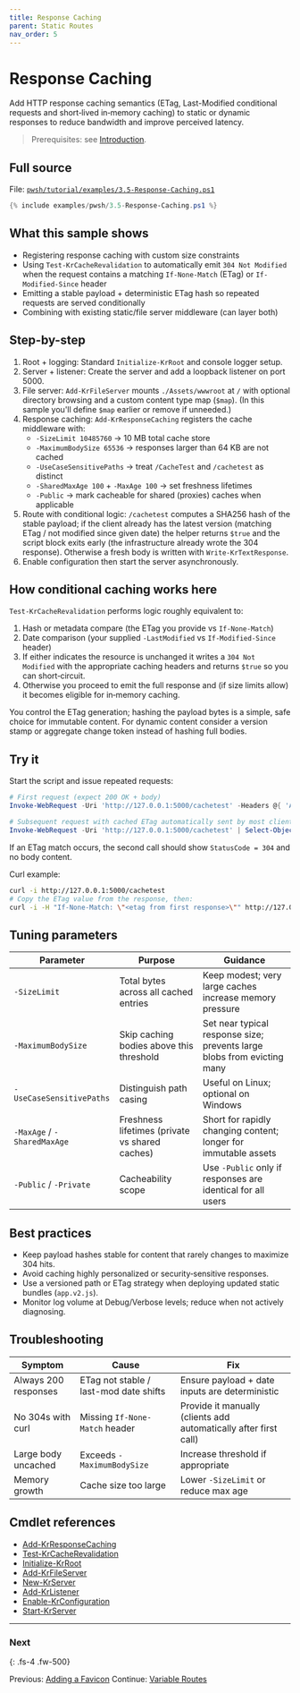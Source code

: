 ```yaml
---
title: Response Caching
parent: Static Routes
nav_order: 5
---
```


# Response Caching

Add HTTP response caching semantics (ETag, Last-Modified conditional requests and short‑lived in‑memory
caching) to static or dynamic responses to reduce bandwidth and improve perceived latency.

> Prerequisites: see [Introduction][Introduction].

## Full source

File: [`pwsh/tutorial/examples/3.5-Response-Caching.ps1`][3.5-Response-Caching.ps1]

```powershell
{% include examples/pwsh/3.5-Response-Caching.ps1 %}
```

## What this sample shows

-   Registering response caching with custom size constraints
-   Using `Test-KrCacheRevalidation` to automatically emit `304 Not Modified` when the request contains a
    matching `If-None-Match` (ETag) or `If-Modified-Since` header
-   Emitting a stable payload + deterministic ETag hash so repeated requests are served conditionally
-   Combining with existing static/file server middleware (can layer both)

## Step-by-step

1. Root + logging: Standard `Initialize-KrRoot` and console logger setup.
2. Server + listener: Create the server and add a loopback listener on port 5000.
3. File server: `Add-KrFileServer` mounts `./Assets/wwwroot` at `/` with optional directory browsing and a
   custom content type map (`$map`). (In this sample you'll define `$map` earlier or remove if unneeded.)
4. Response caching: `Add-KrResponseCaching` registers the cache middleware with:
    - `-SizeLimit 10485760` → 10 MB total cache store
    - `-MaximumBodySize 65536` → responses larger than 64 KB are not cached
    - `-UseCaseSensitivePaths` → treat `/CacheTest` and `/cachetest` as distinct
    - `-SharedMaxAge 100` + `-MaxAge 100` → set freshness lifetimes
    - `-Public` → mark cacheable for shared (proxies) caches when applicable
5. Route with conditional logic: `/cachetest` computes a SHA256 hash of the stable payload; if the client
   already has the latest version (matching ETag / not modified since given date) the helper returns `$true`
   and the script block exits early (the infrastructure already wrote the 304 response). Otherwise a fresh
   body is written with `Write-KrTextResponse`.
6. Enable configuration then start the server asynchronously.

## How conditional caching works here

`Test-KrCacheRevalidation` performs logic roughly equivalent to:

1. Hash or metadata compare (the ETag you provide vs `If-None-Match`)
2. Date comparison (your supplied `-LastModified` vs `If-Modified-Since` header)
3. If either indicates the resource is unchanged it writes a `304 Not Modified` with the appropriate
   caching headers and returns `$true` so you can short‑circuit.
4. Otherwise you proceed to emit the full response and (if size limits allow) it becomes eligible for
   in‑memory caching.

You control the ETag generation; hashing the payload bytes is a simple, safe choice for immutable content.
For dynamic content consider a version stamp or aggregate change token instead of hashing full bodies.

## Try it

Start the script and issue repeated requests:

```powershell
# First request (expect 200 OK + body)
Invoke-WebRequest -Uri 'http://127.0.0.1:5000/cachetest' -Headers @{ 'Accept'='text/plain' } | Select-Object StatusCode,Headers,@{n='Len';e={$_.Content.Length}}

# Subsequent request with cached ETag automatically sent by most clients
Invoke-WebRequest -Uri 'http://127.0.0.1:5000/cachetest' | Select-Object StatusCode,Headers
```

If an ETag match occurs, the second call should show `StatusCode = 304` and no body content.

Curl example:

```bash
curl -i http://127.0.0.1:5000/cachetest
# Copy the ETag value from the response, then:
curl -i -H "If-None-Match: \"<etag from first response>\"" http://127.0.0.1:5000/cachetest
```

## Tuning parameters

| Parameter                   | Purpose                                        | Guidance                                                                |
| --------------------------- | ---------------------------------------------- | ----------------------------------------------------------------------- |
| `-SizeLimit`                | Total bytes across all cached entries          | Keep modest; very large caches increase memory pressure                 |
| `-MaximumBodySize`          | Skip caching bodies above this threshold       | Set near typical response size; prevents large blobs from evicting many |
| `-UseCaseSensitivePaths`    | Distinguish path casing                        | Useful on Linux; optional on Windows                                    |
| `-MaxAge` / `-SharedMaxAge` | Freshness lifetimes (private vs shared caches) | Short for rapidly changing content; longer for immutable assets         |
| `-Public` / `-Private`      | Cacheability scope                             | Use `-Public` only if responses are identical for all users             |

## Best practices

-   Keep payload hashes stable for content that rarely changes to maximize 304 hits.
-   Avoid caching highly personalized or security‑sensitive responses.
-   Use a versioned path or ETag strategy when deploying updated static bundles (`app.v2.js`).
-   Monitor log volume at Debug/Verbose levels; reduce when not actively diagnosing.

## Troubleshooting

| Symptom              | Cause                                  | Fix                                                              |
| -------------------- | -------------------------------------- | ---------------------------------------------------------------- |
| Always 200 responses | ETag not stable / last-mod date shifts | Ensure payload + date inputs are deterministic                   |
| No 304s with curl    | Missing `If-None-Match` header         | Provide it manually (clients add automatically after first call) |
| Large body uncached  | Exceeds `-MaximumBodySize`             | Increase threshold if appropriate                                |
| Memory growth        | Cache size too large                   | Lower `-SizeLimit` or reduce max age                             |

## Cmdlet references

-   [Add-KrResponseCaching][Add-KrResponseCaching]
-   [Test-KrCacheRevalidation][Test-KrCacheRevalidation]
-   [Initialize-KrRoot][Initialize-KrRoot]
-   [Add-KrFileServer][Add-KrFileServer]
-   [New-KrServer][New-KrServer]
-   [Add-KrListener][Add-KrListener]
-   [Enable-KrConfiguration][Enable-KrConfiguration]
-   [Start-KrServer][Start-KrServer]

---

### Next

{: .fs-4 .fw-500}

Previous: [Adding a Favicon](./4.Favicon)
Continue: [Variable Routes](../4.variable/index)

[3.5-Response-Caching.ps1]: /pwsh/tutorial/examples/3.5-Response-Caching.ps1
[Add-KrResponseCaching]: /pwsh/cmdlets/Add-KrResponseCaching
[Test-KrCacheRevalidation]: /pwsh/cmdlets/Test-KrCacheRevalidation
[Initialize-KrRoot]: /pwsh/cmdlets/Initialize-KrRoot
[Add-KrFileServer]: /pwsh/cmdlets/Add-KrFileServer
[New-KrServer]: /pwsh/cmdlets/New-KrServer
[Add-KrListener]: /pwsh/cmdlets/Add-KrListener
[Enable-KrConfiguration]: /pwsh/cmdlets/Enable-KrConfiguration
[Start-KrServer]: /pwsh/cmdlets/Start-KrServer
[Introduction]: ../1.introduction/index#prerequisites
